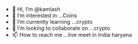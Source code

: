 - 👋 Hi, I’m @kamlash
- 👀 I’m interested in ...Coins
- 🌱 I’m currently learning ...crypto
- 💞️ I’m looking to collaborate on ...crypto 
- 📫 How to reach me ...live meet in India haryana

<!---
kamlash/kamlash is a ✨ special ✨ repository because its `README.md` (this file) appears on your GitHub profile.
You can click the Preview link to take a look at your changes.
--->
